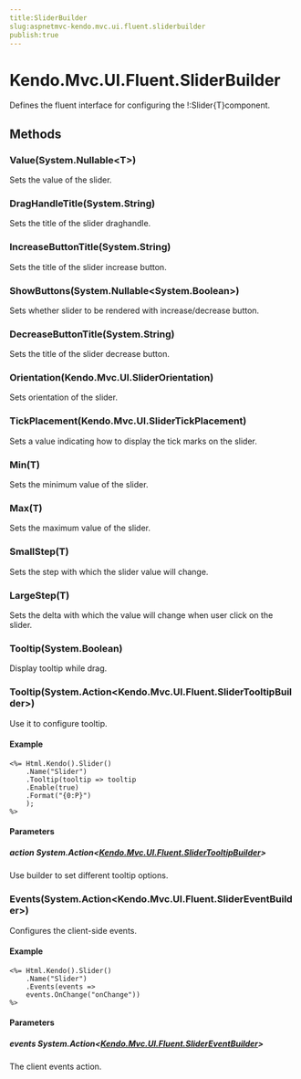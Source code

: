 ```yaml
---
title:SliderBuilder
slug:aspnetmvc-kendo.mvc.ui.fluent.sliderbuilder
publish:true
---
```


# Kendo.Mvc.UI.Fluent.SliderBuilder
Defines the fluent interface for configuring the !:Slider{T}component.



## Methods

### Value(System.Nullable\<T>)
Sets the value of the slider.





### DragHandleTitle(System.String)
Sets the title of the slider draghandle.





### IncreaseButtonTitle(System.String)
Sets the title of the slider increase button.





### ShowButtons(System.Nullable\<System.Boolean>)
Sets whether slider to be rendered with increase/decrease button.





### DecreaseButtonTitle(System.String)
Sets the title of the slider decrease button.





### Orientation(Kendo.Mvc.UI.SliderOrientation)
Sets orientation of the slider.





### TickPlacement(Kendo.Mvc.UI.SliderTickPlacement)
Sets a value indicating how to display the tick marks on the slider.





### Min(T)
Sets the minimum value of the slider.





### Max(T)
Sets the maximum value of the slider.





### SmallStep(T)
Sets the step with which the slider value will change.





### LargeStep(T)
Sets the delta with which the value will change when user click on the slider.





### Tooltip(System.Boolean)
Display tooltip while drag.





### Tooltip(System.Action\<Kendo.Mvc.UI.Fluent.SliderTooltipBuilder>)
Use it to configure tooltip.


#### Example

    <%= Html.Kendo().Slider()
        .Name("Slider")
        .Tooltip(tooltip => tooltip
        .Enable(true)
        .Format("{0:P}")
        );
    %>
        


#### Parameters

##### action System.Action<[Kendo.Mvc.UI.Fluent.SliderTooltipBuilder](/api/wrappers/aspnet-mvc/Kendo.Mvc.UI.Fluent/SliderTooltipBuilder)>
Use builder to set different tooltip options.




### Events(System.Action\<Kendo.Mvc.UI.Fluent.SliderEventBuilder>)
Configures the client-side events.


#### Example

    <%= Html.Kendo().Slider()
        .Name("Slider")
        .Events(events =>
        events.OnChange("onChange"))
    %>
        


#### Parameters

##### events System.Action<[Kendo.Mvc.UI.Fluent.SliderEventBuilder](/api/wrappers/aspnet-mvc/Kendo.Mvc.UI.Fluent/SliderEventBuilder)>
The client events action.





